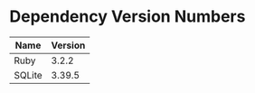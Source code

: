 # Dependency Version Numbers

| Name   | Version  |
| ------ | -------- |
| Ruby   | 3.2.2    |
| SQLite | 3.39.5   |